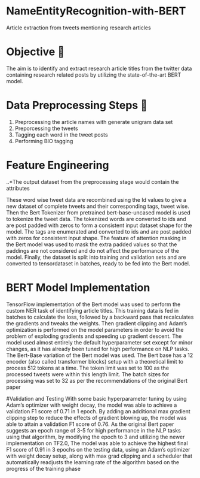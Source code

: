 # NameEntityRecognition-with-BERT
Article extraction from tweets mentioning research articles

# Objective :dart: 

The aim is to identify and extract research article titles from the twitter data containing research related posts by utilizing the state-of-the-art BERT model. 

# Data Preprocessing Steps :broom:
1. Preprocessing the article names with generate unigram data set
2. Preporcessing the tweets
3. Tagging each word in the tweet posts
4. Performing BIO tagging

# Feature Engineering 

..*The output dataset from the preprocessing stage would contain the attributes 

These word wise tweet data are recombined using the Id values to give a new dataset of complete tweets and their corresponding tags, tweet wise. 
Then the Bert Tokenizer from pretrained bert-base-uncased model is used to tokenize the tweet data.
The tokenized words are converted to ids and are post padded with zeros to form a consistent input dataset shape for the model.
The tags are enumerated and converted to ids and are post padded with zeros for consistent input shape.
The feature of attention masking in the Bert model was used to mask the extra padded values so that the paddings are not considered and do not affect the performance of the model.
Finally, the dataset is split into training and validation sets and are converted to tensordataset in batches, ready to be fed into the Bert model.

# BERT Model Implementation
TensorFlow implementation of the Bert model was used to perform the custom NER task of identifying article titles.
This training data is fed in batches to calculate the loss, followed by a backward pass that recalculates the gradients and tweaks the weights. 
Then gradient clipping and Adam’s optimization is performed on the model parameters in order to avoid the problem of exploding gradients and speeding up gradient descent.
The model used almost entirely the default hyperparameter set except for minor changes, as it has already been tuned for high performance on NLP tasks. 
The Bert-Base variation of the Bert model was used.
The Bert base has a 12 encoder (also called transformer blocks) setup with a theoretical limit to process 512 tokens at a time.
The token limit was set to 100 as the processed tweets were within this length limit.
The batch sizes for processing was set to 32 as per the recommendations of the original Bert paper

#Validation and Testing
With some basic hyperparameter tuning by using Adam’s optimizer with weight decay, the model was able to achieve a validation F1 score of 0.71 in 1 epoch.
By adding an additional max gradient clipping step to reduce the effects of gradient blowing up, the model was able to attain a validation F1 score of 0.76.
As the original Bert paper suggests an epoch range of 3-5 for high performance in the NLP tasks using that algorithm, by modifying the epoch to 3 and utilizing the newer implementation on TF2.0,
The model was able to achieve the highest final F1 score of 0.91 in 3 epochs on the testing data, using an Adam’s optimizer with weight decay setup, along with max grad clipping and a scheduler that automatically readjusts the learning rate of the algorithm based on the progress of the training phase




